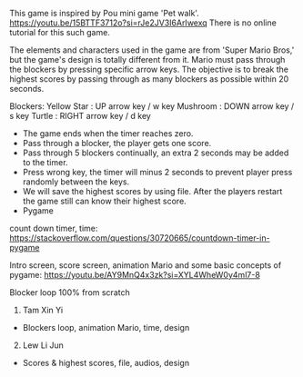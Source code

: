 This game is inspired by Pou mini game 'Pet walk'. 
https://youtu.be/15BTTF3712o?si=rJe2JV3I6ArIwexq
There is no online tutorial for this such game. 

The elements and characters used in the game are from 'Super Mario Bros,' but the game's design is totally different from it. Mario must pass through the blockers by pressing specific arrow keys. 
The objective is to break the highest scores by passing through as many blockers as possible within 20 seconds.

Blockers:
Yellow Star : UP arrow key    / w key
Mushroom    : DOWN arrow key  / s key
Turtle      : RIGHT arrow key / d key

- The game ends when the timer reaches zero. 
- Pass through a blocker, the player gets one score.
- Pass through 5 blockers continually, an extra 2 seconds may be added to the timer.
- Press wrong key, the timer will minus 2 seconds to prevent player press randomly between the keys.
- We will save the highest scores by using file. After the players restart the game still can know their highest score.
- Pygame

count down timer, time:
https://stackoverflow.com/questions/30720665/countdown-timer-in-pygame

Intro screen, score screen, animation Mario and some basic concepts of pygame:
https://youtu.be/AY9MnQ4x3zk?si=XYL4WheW0y4ml7-8

Blocker loop 100% from scratch

1) Tam Xin Yi 
- Blockers loop, animation Mario, time, design
2) Lew Li Jun 
- Scores & highest scores, file, audios, design
